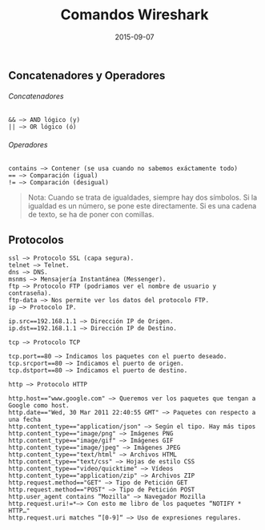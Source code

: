 ﻿---
title: Comandos Wireshark
description: 
date: 2015-09-07
lastmod: 2015-09-07
slug: wireshark
image: "covers/pentesting.png"
tags:
  - wireshark
  - sniffer
  - network
categories:
  - Pentesting
---


## Concatenadores y Operadores

###### Concatenadores
```
&& —> AND lógico (y)
|| —> OR lógico (ó)
```

###### Operadores
```
contains —> Contener (se usa cuando no sabemos exáctamente todo)
== —> Comparación (igual)
!= —> Comparación (desigual)
```

>Nota: Cuando se trata de igualdades, siempre hay dos símbolos. Si la igualdad es un número, se pone este directamente. Si es una cadena de texto, se ha de poner con comillas.


## Protocolos
```
ssl —> Protocolo SSL (capa segura).
telnet —> Telnet.
dns —> DNS.
msnms —> Mensajería Instantánea (Messenger).
ftp —> Protocolo FTP (podriamos ver el nombre de usuario y contraseña).
ftp-data —> Nos permite ver los datos del protocolo FTP.
ip —> Protocolo IP.

ip.src==192.168.1.1 —> Dirección IP de Origen.
ip.dst==192.168.1.1 —> Dirección IP de Destino.

tcp —> Protocolo TCP

tcp.port==80 —> Indicamos los paquetes con el puerto deseado.
tcp.srcport==80 —> Indicamos el puerto de origen.
tcp.dstport==80 —> Indicamos el puerto de destino.

http —> Protocolo HTTP

http.host=="www.google.com" —> Queremos ver los paquetes que tengan a Google como host.
http.date=="Wed, 30 Mar 2011 22:40:55 GMT" —> Paquetes con respecto a una fecha
http.content_type=="application/json" —> Según el tipo. Hay más tipos
http.content_type=="image/png" —> Imágenes PNG
http.content_type=="image/gif" —> Imágenes GIF
http.content_type=="image/jpeg" —> Imágenes JPEG
http.content_type=="text/html" —> Archivos HTML
http.content_type=="text/css" —> Hojas de estilo CSS
http.content_type=="video/quicktime" —> Vídeos
http.content_type=="application/zip" —> Archivos ZIP
http.request.method=="GET" —> Tipo de Petición GET
http.request.method=="POST" —> Tipo de Petición POST
http.user_agent contains “Mozilla" —> Navegador Mozilla
http.request.uri!=*—> Con esto me libro de los paquetes “NOTIFY * HTTP…"
http.request.uri matches “[0-9]“ —> Uso de expresiones regulares.
```
